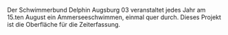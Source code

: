 Der Schwimmerbund Delphin Augsburg 03 veranstaltet jedes Jahr am 15.ten August ein Ammerseeschwimmen, einmal quer durch.
Dieses Projekt ist die Oberfläche für die Zeiterfassung.
